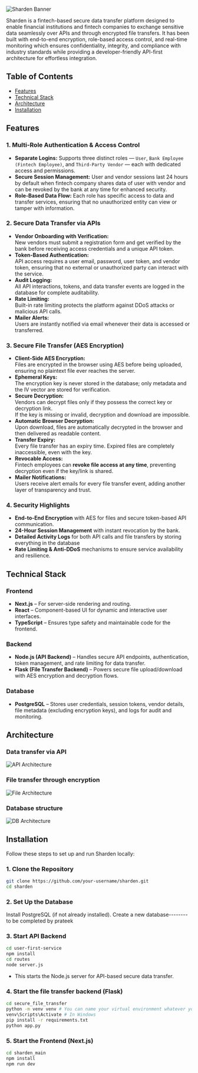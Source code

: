 ![Sharden Banner](./docs/sharden-banner.png)

Sharden is a fintech-based secure data transfer platform designed to enable financial institutions and fintech companies to exchange sensitive data seamlessly over APIs and through encrypted file transfers. It has been built with end-to-end encryption, role-based access control, and real-time monitoring which ensures confidentiality, integrity, and compliance with industry standards while providing a developer-friendly API-first architecture for effortless integration.


## Table of Contents

- [Features](#features)
- [Technical Stack](#technical-stack)
- [Architecture](#architecture)
- [Installation](#installation)


## Features

### **1. Multi-Role Authentication & Access Control**
- **Separate Logins:** Supports three distinct roles — `User`, `Bank Employee (Fintech Employee)`, and `Third-Party Vendor` — each with dedicated access and permissions.
- **Secure Session Management:** User and vendor sessions last 24 hours by default when fintech company shares data of user with vendor and can be revoked by the bank at any time for enhanced security.
- **Role-Based Data Flow:** Each role has specific access to data and transfer services, ensuring that no unauthorized entity can view or tamper with information.


### **2. Secure Data Transfer via APIs**
- **Vendor Onboarding with Verification:**  
  New vendors must submit a registration form and get verified by the bank before receiving access credentials and a unique API token.
- **Token-Based Authentication:**  
  API access requires a user email, password, user token, and vendor token, ensuring that no external or unauthorized party can interact with the service.
- **Audit Logging:**  
  All API interactions, tokens, and data transfer events are logged in the database for complete auditability.
- **Rate Limiting:**  
  Built-in rate limiting protects the platform against DDoS attacks or malicious API calls.
- **Mailer Alerts:**  
  Users are instantly notified via email whenever their data is accessed or transferred.


### **3. Secure File Transfer (AES Encryption)**
- **Client-Side AES Encryption:**  
  Files are encrypted in the browser using AES before being uploaded, ensuring no plaintext file ever reaches the server.
- **Ephemeral Keys:**  
  The encryption key is never stored in the database; only metadata and the IV vector are stored for verification.
- **Secure Decryption:**  
  Vendors can decrypt files only if they possess the correct key or decryption link.  
  If the key is missing or invalid, decryption and download are impossible.
- **Automatic Browser Decryption:**  
  Upon download, files are automatically decrypted in the browser and then delivered as readable content.
- **Transfer Expiry:**  
  Every file transfer has an expiry time. Expired files are completely inaccessible, even with the key.
- **Revocable Access:**  
  Fintech employees can **revoke file access at any time**, preventing decryption even if the key/link is shared.
- **Mailer Notifications:**  
  Users receive alert emails for every file transfer event, adding another layer of transparency and trust.


### **4. Security Highlights**
- **End-to-End Encryption** with AES for files and secure token-based API communication.
- **24-Hour Session Management** with instant revocation by the bank.
- **Detailed Activity Logs** for both API calls and file transfers by storing everything in the database
- **Rate Limiting & Anti-DDoS** mechanisms to ensure service availability and resilience.


## Technical Stack

### **Frontend**
- **Next.js** – For server-side rendering and routing.
- **React** – Component-based UI for dynamic and interactive user interfaces.
- **TypeScript** – Ensures type safety and maintainable code for the frontend.


### **Backend**
- **Node.js (API Backend)** – Handles secure API endpoints, authentication, token management, and rate limiting for data transfer.
- **Flask (File Transfer Backend)** – Powers secure file upload/download with AES encryption and decryption flows.


### **Database**
- **PostgreSQL** – Stores user credentials, session tokens, vendor details, file metadata (excluding encryption keys), and logs for audit and monitoring.


## Architecture

### **Data transfer via API**

![API Architecture](./docs/api.jpg)

### **File transfer through encryption**

![File Architecture](./docs/file-arch.png)

### **Database structure**

![DB Architecture](./docs/dashboard.jpg)

## Installation

Follow these steps to set up and run Sharden locally:

### **1. Clone the Repository**
```bash
git clone https://github.com/your-username/sharden.git
cd sharden
```

### **2. Set Up the Database**
Install PostgreSQL (if not already installed).
Create a new database--------to be completed by prateek

### **3. Start API Backend**
``` bash
cd user-first-service
npm install
cd routes
node server.js
```
- This starts the Node.js server for API-based secure data transfer.

### **4. Start the file transfer backend (Flask)**
``` bash
cd secure_file_transfer
python -m venv venv # You can name your virtual environment whatever you want
venv\Scripts\Activate # In Windows
pip install -r requirements.txt
python app.py
```
### **5. Start the Frontend (Next.js)**
``` bash
cd sharden_main
npm install
npm run dev
```
